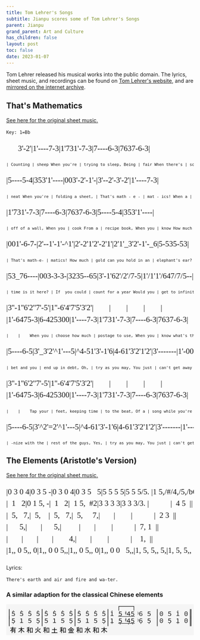 ```yaml
---
title: Tom Lehrer's Songs
subtitle: Jianpu scores some of Tom Lehrer's Songs
parent: Jianpu
grand_parent: Art and Culture
has_children: false
layout: post
toc: false
date: 2023-01-07
---
```


<style>
@font-face {
    font-family: Jianpu;
    src: url("{{site.webfontdirectory}}/jianpu/JianpuASCII.ttf ");
}
.jianpu {
    font-family: Jianpu;
    line-height: 1.5;
    font-size: 150%
}
.lyrics {
    font-size: 75%
}
@media (max-width: 50rem) {
    .jianpu  {
        font-size: 120%;
    }
    .lyrics {
        font-size: 60%
    }
}
</style>

Tom Lehrer released his musical works into the public domain.
The lyrics, sheet music, and recordings can be found on [Tom Lehrer's website](https://tomlehrersongs.com/),
and are [mirrored on the internet archive](https://archive.org/details/tomlehrersongs).



## That's Mathematics

[See here for the original sheet music.](Lehrer/thats-mathematics-music.pdf)

`Key: 1=Bb`

<pre class="jianpu">
      3'-2'|1'----7-3|1'731'-7-3|7----6-3|7637-6-3|
</pre>
<pre class="lyrics">| Counting | sheep When you're | trying to sleep, Being | fair When there's | something to share, Being |</pre>

<pre class="jianpu">
|5----5-4|353'1'----|003'-2'-1'-|3'--2'-3'-2'|1'----7-3|
</pre>
<pre class="lyrics">| neat When you're | folding a sheet, | That's math - e - | mat - ics! When a | ball Bounces |</pre>

<pre class="jianpu">
|1'731'-7-3|7----6-3|7637-6-3|5----5-4|353'1'----|
</pre>
<pre class="lyrics">| off of a wall, When you | cook From a | recipe book, When you | know How much | money you owe, |</pre>

<pre class="jianpu">
|001'-6-7-|2'--1'-1'-^1'|2'-2'1'2'-2'1'|2'1'_3'2'-1'-_6|5-535-53|
</pre>
<pre class="lyrics">| That's math-e- | matics! How much | gold can you hold in an | elephant's ear? When it's | noon on the moon Then what |</pre>

<pre class="jianpu">
|53_76----|003-3-3-|3235--65|3'-1'62'/2'/7-5|1'/1'1'/647/7/5--|
</pre>
<pre class="lyrics">| time is it here? | If  you could | count for a year Would you | get to infinity or | somewhere in that vicinity? |</pre>

<pre class="jianpu">
|3''-1''6'2''7'-5'|1''-6'4'7'5'3'2'|        |        |        |        |
|1'-6475-3|6-425300|1'----7-3|1'731'-7-3|7----6-3|7637-6-3|
</pre>
<pre class="lyrics">|    |    When you | choose how much | postage to use, When you | know what's the | chance it will snow, When you |</pre>

<pre class="jianpu">
|5----6-5|3'_3'2'^1'---5|^4-51'3'-1'6|4-61'3'2'1'2'|3'-------|1'-000000|
</pre>
<pre class="lyrics">| bet and you | end up in debt, Oh, | try as you may, You just | can't get away From math-e- | mat -    | ics! |</pre>

<pre class="jianpu">
|3''-1''6'2''7'-5'|1''-6'4'7'5'3'2'|        |        |        |        |
|1'-6475-3|6-425300|1'----7-3|1'731'-7-3|7----6-3|7637-6-3|
</pre>
<pre class="lyrics">|    |    Tap your | feet, keeping time | to the beat, Of a | song while you're | singing along, Harmo |</pre>

<pre class="jianpu">
|5----6-5|3'^2'=2'^1'---5|^4-61'3'-1'6|4-61'3'2'1'2'|3'-------|1'----000||
</pre>
<pre class="lyrics">| -nize with the | rest of the guys, Yes, | try as you may, You just | can't get away From math-e-  | mat -    | ics! |</pre>


<!--TODO: Economics lyrics version-->


## The Elements (Aristotle's Version)

[See here for the original sheet music.](Lehrer/Elements-Aristotle.jpeg)

<pre class="jianpu">
|0 3 0 4|0 3 5 -|0 3 0 4|0 3 5   5|5 5 5 5|5 5 5/5. |1 5,/#/4,/5,/b6, 5, |0 5 1' 0||
|  1   2|0 1 5, -|  1   2|  1 5,  #2|3 3 3 3|3 3 3/3. |           |  4 5  ||
|  5,   7,|  5,    |  5,   7,|  5,     7,|       |        |           |  2 3  ||
|      5,|       |      5,|         |       |        |           |  7, 1  ||
|       |       |       |        4,|       |        |           |    1,  ||
|1,, 0 5,, 0|1,, 0 0 5,,|1,, 0 5,, 0|1,, 0 0   5,,|1, 5, 5,, 5,|1, 5, 5,, 5, |1,, 5,,/#/4,,/5,,/b6,, 5,, |0 5,, 1,, 0||
</pre>

Lyrics:

`There's earth and air and fire and wa-ter.`



### A similar adaption for the classical Chinese elements

![Wu Xing Elements Song](Lehrer/TomLehrerWuXing.png)

<!--Need some way to notate the little gracenote flourishes-->

<!--ToDo: Chinese version with five elements
有 木 和 火 和 土 和 金 和 水 和 木

                          [--]
|5' - 5' 5'|5' 5' 5' 5'|5' 5' 5' 5'|1' 5/#/4/5/b6 5 |0 5 1' 0||
|5, - 5, 1|1 5 5, 5|1 5 5, 5|1, 5,/#/4,/5,/b6, 5, |0 5, 1, 0||

有 木 和 火 和 土 和 金 和 水 和 木

                           
|5' 5' 5' 5'|5' 5' 5' 5'|5' 5' 5' 5'|1' 5/#/4/5/b6 5 |0 5 1' 0||
|5, 1 5 5,|5 1 5 5,|5 1 5 5,|1, 5,/#/4,/5,/b6, 5, |0 5, 1, 0||

 

-->